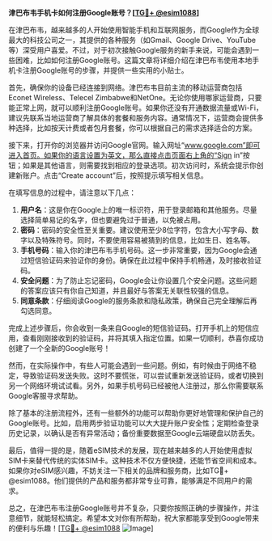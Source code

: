 **津巴布韦手机卡如何注册Google账号？[[TG💪+ @esim1088](https://t.me/s/esim1088)]**

在津巴布韦，越来越多的人开始使用智能手机和互联网服务，而Google作为全球最大的科技公司之一，其提供的各种服务（如Gmail、Google Drive、YouTube等）深受用户喜爱。不过，对于初次接触Google服务的新手来说，可能会遇到一些困难，比如如何注册Google账号。这篇文章将详细介绍在津巴布韦使用本地手机卡注册Google账号的步骤，并提供一些实用的小贴士。

首先，确保你的设备已经连接到网络。津巴布韦目前主流的移动运营商包括Econet Wireless、Telecel Zimbabwe和NetOne。无论你使用哪家运营商，只要能正常上网，就可以顺利注册Google账号。如果你还没有开通数据流量或Wi-Fi，建议先联系当地运营商了解具体的套餐和服务内容。通常情况下，运营商会提供多种选择，比如按天计费或者包月套餐，你可以根据自己的需求选择适合的方案。

接下来，打开你的浏览器并访问Google官网。输入网址“www.google.com”即可进入首页。如果你的语言设置为英文，那么直接点击页面右上角的“Sign in”按钮；如果是其他语言，则需要找到相应的登录选项。初次访问时，系统会提示你创建新账户。点击“Create account”后，按照提示填写相关信息。

在填写信息的过程中，请注意以下几点：

1. **用户名**：这是你在Google上的唯一标识符，用于登录邮箱和其他服务。尽量选择简单易记的名字，但也要避免过于普通，以免被占用。
2. **密码**：密码的安全性至关重要。建议使用至少8位字符，包含大小写字母、数字以及特殊符号。同时，不要使用容易被猜到的信息，比如生日、姓名等。
3. **手机号码**：输入你的津巴布韦手机号码。这一步非常重要，因为Google会通过短信验证码来验证你的身份。确保在此过程中保持手机畅通，及时接收验证码。
4. **安全问题**：为了防止忘记密码，Google会让你设置几个安全问题。这些问题的答案应该只有你自己知道，并且最好与答案无关联性较强的信息。
5. **同意条款**：仔细阅读Google的服务条款和隐私政策，确保自己完全理解后再勾选同意。

完成上述步骤后，你会收到一条来自Google的短信验证码。打开手机上的短信应用，查看刚刚接收到的验证码，并将其填入指定位置。如果一切顺利，恭喜你成功创建了一个全新的Google账号！

然而，在实际操作中，有些人可能会遇到一些问题。例如，有时候由于网络不稳定，导致验证码发送失败。这时不要慌张，可以尝试重新发送验证码，或者切换到另一个网络环境试试看。另外，如果手机号码已经被他人注册过，那么你需要联系Google客服寻求帮助。

除了基本的注册流程外，还有一些额外的功能可以帮助你更好地管理和保护自己的Google账号。比如，启用两步验证功能可以大大提升账户安全性；定期检查登录历史记录，以确认是否有异常活动；备份重要数据至Google云端硬盘以防丢失。

最后，值得一提的是，随着eSIM技术的发展，现在越来越多的人开始使用虚拟SIM卡来替代传统的实体SIM卡。这种技术不仅方便快捷，还能节省空间和成本。如果你对eSIM感兴趣，不妨关注一下相关的品牌和服务商，比如TG💪+ @esim1088。他们提供的产品和服务都非常专业可靠，能够满足不同用户的需求。

总之，在津巴布韦注册Google账号并不复杂，只要你按照正确的步骤操作，并注意细节，就能轻松搞定。希望本文对你有所帮助，祝大家都能享受到Google带来的便利与乐趣！[[TG💪+ @esim1088](https://t.me/s/esim1088) ![Image](https://i.postimg.cc/4NQfJmqS/Snipaste-2025-05-13-00-14-12.png)]